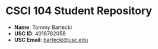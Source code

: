 # CSCI 104 Student Repository

- **Name**: Tommy Bartecki
- **USC ID**: 4018782058
- **USC Email**: bartecki@usc.edu

 